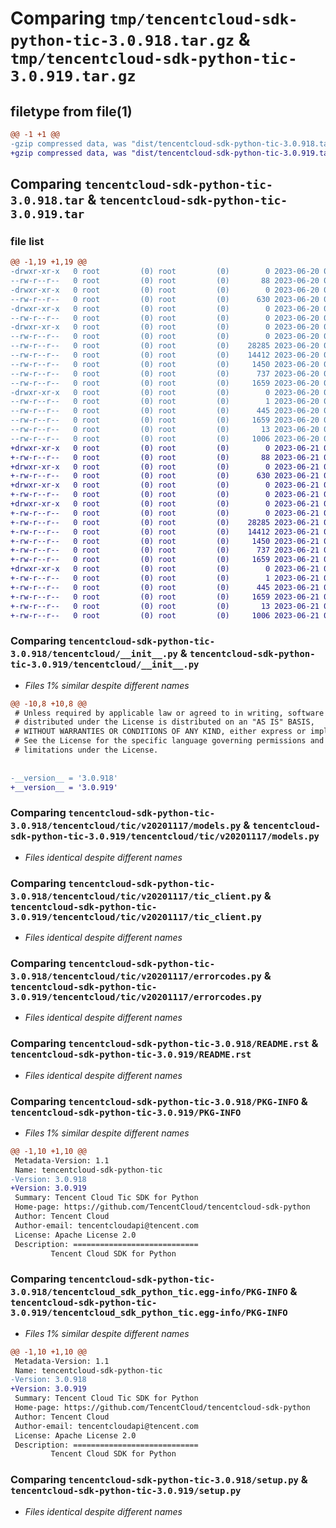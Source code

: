 # Comparing `tmp/tencentcloud-sdk-python-tic-3.0.918.tar.gz` & `tmp/tencentcloud-sdk-python-tic-3.0.919.tar.gz`

## filetype from file(1)

```diff
@@ -1 +1 @@
-gzip compressed data, was "dist/tencentcloud-sdk-python-tic-3.0.918.tar", last modified: Tue Jun 20 02:50:14 2023, max compression
+gzip compressed data, was "dist/tencentcloud-sdk-python-tic-3.0.919.tar", last modified: Wed Jun 21 00:38:27 2023, max compression
```

## Comparing `tencentcloud-sdk-python-tic-3.0.918.tar` & `tencentcloud-sdk-python-tic-3.0.919.tar`

### file list

```diff
@@ -1,19 +1,19 @@
-drwxr-xr-x   0 root         (0) root         (0)        0 2023-06-20 02:50:14.000000 tencentcloud-sdk-python-tic-3.0.918/
--rw-r--r--   0 root         (0) root         (0)       88 2023-06-20 02:50:14.000000 tencentcloud-sdk-python-tic-3.0.918/setup.cfg
-drwxr-xr-x   0 root         (0) root         (0)        0 2023-06-20 02:50:14.000000 tencentcloud-sdk-python-tic-3.0.918/tencentcloud/
--rw-r--r--   0 root         (0) root         (0)      630 2023-06-20 02:50:13.000000 tencentcloud-sdk-python-tic-3.0.918/tencentcloud/__init__.py
-drwxr-xr-x   0 root         (0) root         (0)        0 2023-06-20 02:50:14.000000 tencentcloud-sdk-python-tic-3.0.918/tencentcloud/tic/
--rw-r--r--   0 root         (0) root         (0)        0 2023-06-20 02:50:13.000000 tencentcloud-sdk-python-tic-3.0.918/tencentcloud/tic/__init__.py
-drwxr-xr-x   0 root         (0) root         (0)        0 2023-06-20 02:50:14.000000 tencentcloud-sdk-python-tic-3.0.918/tencentcloud/tic/v20201117/
--rw-r--r--   0 root         (0) root         (0)        0 2023-06-20 02:50:13.000000 tencentcloud-sdk-python-tic-3.0.918/tencentcloud/tic/v20201117/__init__.py
--rw-r--r--   0 root         (0) root         (0)    28285 2023-06-20 02:50:13.000000 tencentcloud-sdk-python-tic-3.0.918/tencentcloud/tic/v20201117/models.py
--rw-r--r--   0 root         (0) root         (0)    14412 2023-06-20 02:50:13.000000 tencentcloud-sdk-python-tic-3.0.918/tencentcloud/tic/v20201117/tic_client.py
--rw-r--r--   0 root         (0) root         (0)     1450 2023-06-20 02:50:13.000000 tencentcloud-sdk-python-tic-3.0.918/tencentcloud/tic/v20201117/errorcodes.py
--rw-r--r--   0 root         (0) root         (0)      737 2023-06-20 02:50:13.000000 tencentcloud-sdk-python-tic-3.0.918/README.rst
--rw-r--r--   0 root         (0) root         (0)     1659 2023-06-20 02:50:14.000000 tencentcloud-sdk-python-tic-3.0.918/PKG-INFO
-drwxr-xr-x   0 root         (0) root         (0)        0 2023-06-20 02:50:14.000000 tencentcloud-sdk-python-tic-3.0.918/tencentcloud_sdk_python_tic.egg-info/
--rw-r--r--   0 root         (0) root         (0)        1 2023-06-20 02:50:14.000000 tencentcloud-sdk-python-tic-3.0.918/tencentcloud_sdk_python_tic.egg-info/dependency_links.txt
--rw-r--r--   0 root         (0) root         (0)      445 2023-06-20 02:50:14.000000 tencentcloud-sdk-python-tic-3.0.918/tencentcloud_sdk_python_tic.egg-info/SOURCES.txt
--rw-r--r--   0 root         (0) root         (0)     1659 2023-06-20 02:50:14.000000 tencentcloud-sdk-python-tic-3.0.918/tencentcloud_sdk_python_tic.egg-info/PKG-INFO
--rw-r--r--   0 root         (0) root         (0)       13 2023-06-20 02:50:14.000000 tencentcloud-sdk-python-tic-3.0.918/tencentcloud_sdk_python_tic.egg-info/top_level.txt
--rw-r--r--   0 root         (0) root         (0)     1006 2023-06-20 02:50:13.000000 tencentcloud-sdk-python-tic-3.0.918/setup.py
+drwxr-xr-x   0 root         (0) root         (0)        0 2023-06-21 00:38:27.000000 tencentcloud-sdk-python-tic-3.0.919/
+-rw-r--r--   0 root         (0) root         (0)       88 2023-06-21 00:38:27.000000 tencentcloud-sdk-python-tic-3.0.919/setup.cfg
+drwxr-xr-x   0 root         (0) root         (0)        0 2023-06-21 00:38:27.000000 tencentcloud-sdk-python-tic-3.0.919/tencentcloud/
+-rw-r--r--   0 root         (0) root         (0)      630 2023-06-21 00:38:27.000000 tencentcloud-sdk-python-tic-3.0.919/tencentcloud/__init__.py
+drwxr-xr-x   0 root         (0) root         (0)        0 2023-06-21 00:38:27.000000 tencentcloud-sdk-python-tic-3.0.919/tencentcloud/tic/
+-rw-r--r--   0 root         (0) root         (0)        0 2023-06-21 00:38:27.000000 tencentcloud-sdk-python-tic-3.0.919/tencentcloud/tic/__init__.py
+drwxr-xr-x   0 root         (0) root         (0)        0 2023-06-21 00:38:27.000000 tencentcloud-sdk-python-tic-3.0.919/tencentcloud/tic/v20201117/
+-rw-r--r--   0 root         (0) root         (0)        0 2023-06-21 00:38:27.000000 tencentcloud-sdk-python-tic-3.0.919/tencentcloud/tic/v20201117/__init__.py
+-rw-r--r--   0 root         (0) root         (0)    28285 2023-06-21 00:38:27.000000 tencentcloud-sdk-python-tic-3.0.919/tencentcloud/tic/v20201117/models.py
+-rw-r--r--   0 root         (0) root         (0)    14412 2023-06-21 00:38:27.000000 tencentcloud-sdk-python-tic-3.0.919/tencentcloud/tic/v20201117/tic_client.py
+-rw-r--r--   0 root         (0) root         (0)     1450 2023-06-21 00:38:27.000000 tencentcloud-sdk-python-tic-3.0.919/tencentcloud/tic/v20201117/errorcodes.py
+-rw-r--r--   0 root         (0) root         (0)      737 2023-06-21 00:38:27.000000 tencentcloud-sdk-python-tic-3.0.919/README.rst
+-rw-r--r--   0 root         (0) root         (0)     1659 2023-06-21 00:38:27.000000 tencentcloud-sdk-python-tic-3.0.919/PKG-INFO
+drwxr-xr-x   0 root         (0) root         (0)        0 2023-06-21 00:38:27.000000 tencentcloud-sdk-python-tic-3.0.919/tencentcloud_sdk_python_tic.egg-info/
+-rw-r--r--   0 root         (0) root         (0)        1 2023-06-21 00:38:27.000000 tencentcloud-sdk-python-tic-3.0.919/tencentcloud_sdk_python_tic.egg-info/dependency_links.txt
+-rw-r--r--   0 root         (0) root         (0)      445 2023-06-21 00:38:27.000000 tencentcloud-sdk-python-tic-3.0.919/tencentcloud_sdk_python_tic.egg-info/SOURCES.txt
+-rw-r--r--   0 root         (0) root         (0)     1659 2023-06-21 00:38:27.000000 tencentcloud-sdk-python-tic-3.0.919/tencentcloud_sdk_python_tic.egg-info/PKG-INFO
+-rw-r--r--   0 root         (0) root         (0)       13 2023-06-21 00:38:27.000000 tencentcloud-sdk-python-tic-3.0.919/tencentcloud_sdk_python_tic.egg-info/top_level.txt
+-rw-r--r--   0 root         (0) root         (0)     1006 2023-06-21 00:38:27.000000 tencentcloud-sdk-python-tic-3.0.919/setup.py
```

### Comparing `tencentcloud-sdk-python-tic-3.0.918/tencentcloud/__init__.py` & `tencentcloud-sdk-python-tic-3.0.919/tencentcloud/__init__.py`

 * *Files 1% similar despite different names*

```diff
@@ -10,8 +10,8 @@
 # Unless required by applicable law or agreed to in writing, software
 # distributed under the License is distributed on an "AS IS" BASIS,
 # WITHOUT WARRANTIES OR CONDITIONS OF ANY KIND, either express or implied.
 # See the License for the specific language governing permissions and
 # limitations under the License.
 
 
-__version__ = '3.0.918'
+__version__ = '3.0.919'
```

### Comparing `tencentcloud-sdk-python-tic-3.0.918/tencentcloud/tic/v20201117/models.py` & `tencentcloud-sdk-python-tic-3.0.919/tencentcloud/tic/v20201117/models.py`

 * *Files identical despite different names*

### Comparing `tencentcloud-sdk-python-tic-3.0.918/tencentcloud/tic/v20201117/tic_client.py` & `tencentcloud-sdk-python-tic-3.0.919/tencentcloud/tic/v20201117/tic_client.py`

 * *Files identical despite different names*

### Comparing `tencentcloud-sdk-python-tic-3.0.918/tencentcloud/tic/v20201117/errorcodes.py` & `tencentcloud-sdk-python-tic-3.0.919/tencentcloud/tic/v20201117/errorcodes.py`

 * *Files identical despite different names*

### Comparing `tencentcloud-sdk-python-tic-3.0.918/README.rst` & `tencentcloud-sdk-python-tic-3.0.919/README.rst`

 * *Files identical despite different names*

### Comparing `tencentcloud-sdk-python-tic-3.0.918/PKG-INFO` & `tencentcloud-sdk-python-tic-3.0.919/PKG-INFO`

 * *Files 1% similar despite different names*

```diff
@@ -1,10 +1,10 @@
 Metadata-Version: 1.1
 Name: tencentcloud-sdk-python-tic
-Version: 3.0.918
+Version: 3.0.919
 Summary: Tencent Cloud Tic SDK for Python
 Home-page: https://github.com/TencentCloud/tencentcloud-sdk-python
 Author: Tencent Cloud
 Author-email: tencentcloudapi@tencent.com
 License: Apache License 2.0
 Description: ============================
         Tencent Cloud SDK for Python
```

### Comparing `tencentcloud-sdk-python-tic-3.0.918/tencentcloud_sdk_python_tic.egg-info/PKG-INFO` & `tencentcloud-sdk-python-tic-3.0.919/tencentcloud_sdk_python_tic.egg-info/PKG-INFO`

 * *Files 1% similar despite different names*

```diff
@@ -1,10 +1,10 @@
 Metadata-Version: 1.1
 Name: tencentcloud-sdk-python-tic
-Version: 3.0.918
+Version: 3.0.919
 Summary: Tencent Cloud Tic SDK for Python
 Home-page: https://github.com/TencentCloud/tencentcloud-sdk-python
 Author: Tencent Cloud
 Author-email: tencentcloudapi@tencent.com
 License: Apache License 2.0
 Description: ============================
         Tencent Cloud SDK for Python
```

### Comparing `tencentcloud-sdk-python-tic-3.0.918/setup.py` & `tencentcloud-sdk-python-tic-3.0.919/setup.py`

 * *Files identical despite different names*


